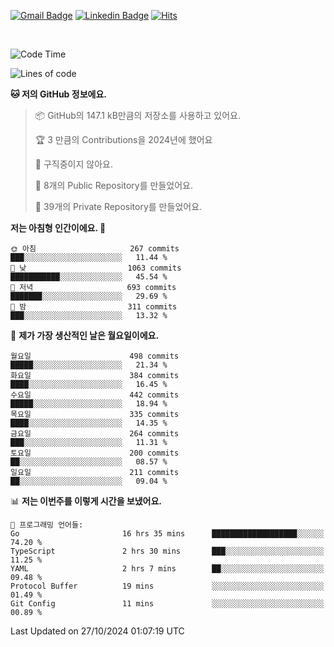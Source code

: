 [![Gmail Badge](https://img.shields.io/badge/-725psh@gmail.com-c14438?style=flat&logo=Gmail&logoColor=white&link=mailto:725psh@gmail.com)](mailto:725psh@gmail.com) 
[![Linkedin Badge](https://img.shields.io/badge/-soohanpark-0072b1?style=flat&logo=Linkedin&logoColor=white&link=https://www.linkedin.com/in/soohanpark/)](https://www.linkedin.com/in/soohanpark/) 
[![Hits](https://hits.seeyoufarm.com/api/count/incr/badge.svg?url=https%3A%2F%2Fgithub.com%2FSoohan-Park&count_bg=%23000000&title_bg=%23828282&icon=gradle.svg&icon_color=%23FFFFFF&title=Visited&edge_flat=false)](https://hits.seeyoufarm.com)  

<br />

<!--START_SECTION:waka-->
![Code Time](http://img.shields.io/badge/Code%20Time-2%2C155%20hrs%2059%20mins-blue)

![Lines of code](https://img.shields.io/badge/%EC%A0%80%EB%8A%94%20%EC%97%AC%ED%83%9C%EA%B9%8C%EC%A7%80%20-4.4%20million%20%EC%A4%84%EC%9D%98%20%EC%BD%94%EB%93%9C%EB%A5%BC%20%EC%9E%91%EC%84%B1%ED%96%88%EC%96%B4%EC%9A%94.-blue)

**🐱 저의 GitHub 정보에요.** 

> 📦 GitHub의 147.1 kB만큼의 저장소를 사용하고 있어요. 
 > 
> 🏆 3 만큼의 Contributions을 2024년에 했어요
 > 
> 🚫 구직중이지 않아요.
 > 
> 📜 8개의 Public Repository를 만들었어요. 
 > 
> 🔑 39개의 Private Repository를 만들었어요. 
 > 
**저는 아침형 인간이에요. 🐤** 

```text
🌞 아침                     267 commits         ███░░░░░░░░░░░░░░░░░░░░░░   11.44 % 
🌆 낮　                     1063 commits        ███████████░░░░░░░░░░░░░░   45.54 % 
🌃 저녁                     693 commits         ███████░░░░░░░░░░░░░░░░░░   29.69 % 
🌙 밤　                     311 commits         ███░░░░░░░░░░░░░░░░░░░░░░   13.32 % 
```
📅 **제가 가장 생산적인 날은 월요일이에요.** 

```text
월요일                      498 commits         █████░░░░░░░░░░░░░░░░░░░░   21.34 % 
화요일                      384 commits         ████░░░░░░░░░░░░░░░░░░░░░   16.45 % 
수요일                      442 commits         █████░░░░░░░░░░░░░░░░░░░░   18.94 % 
목요일                      335 commits         ████░░░░░░░░░░░░░░░░░░░░░   14.35 % 
금요일                      264 commits         ███░░░░░░░░░░░░░░░░░░░░░░   11.31 % 
토요일                      200 commits         ██░░░░░░░░░░░░░░░░░░░░░░░   08.57 % 
일요일                      211 commits         ██░░░░░░░░░░░░░░░░░░░░░░░   09.04 % 
```


📊 **저는 이번주를 이렇게 시간을 보냈어요.** 

```text
💬 프로그래밍 언어들: 
Go                       16 hrs 35 mins      ███████████████████░░░░░░   74.20 % 
TypeScript               2 hrs 30 mins       ███░░░░░░░░░░░░░░░░░░░░░░   11.25 % 
YAML                     2 hrs 7 mins        ██░░░░░░░░░░░░░░░░░░░░░░░   09.48 % 
Protocol Buffer          19 mins             ░░░░░░░░░░░░░░░░░░░░░░░░░   01.49 % 
Git Config               11 mins             ░░░░░░░░░░░░░░░░░░░░░░░░░   00.89 % 
```


 Last Updated on 27/10/2024 01:07:19 UTC
<!--END_SECTION:waka-->
